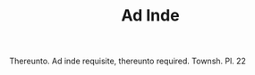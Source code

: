 ---
title: Ad Inde
letter: A
permalink: "/definitions/ad-inde.html"
body: Thereunto. Ad inde requisite, thereunto required. Townsh. Pl. 22
published_at: '2018-07-07'
layout: post
---